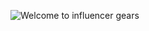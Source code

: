 ![Welcome to influencer gears](https://user-images.githubusercontent.com/58657283/149630093-821968fe-973f-45a2-9b0c-7f4c63dbd1a2.png)
